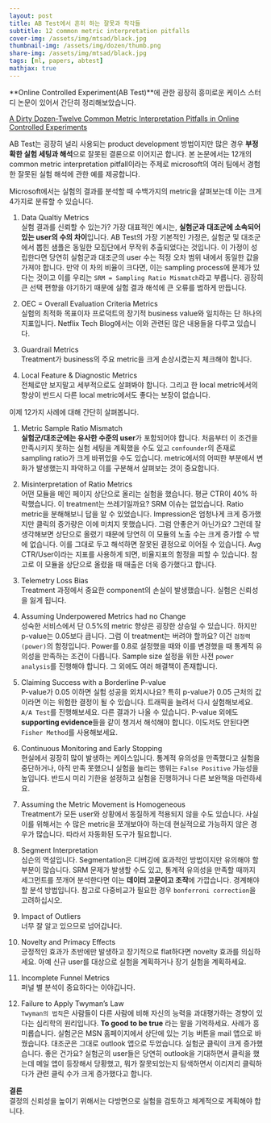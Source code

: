 ```yaml
---
layout: post
title: AB Test에서 흔히 하는 잘못과 착각들
subtitle: 12 common metric interpretation pitfalls
cover-img: /assets/img/mtsad/black.jpg
thumbnail-img: /assets/img/dozen/thumb.png
share-img: /assets/img/mtsad/black.jpg
tags: [ml, papers, abtest]
mathjax: true
---
```


**Online Controlled Experiment(AB Test)**에 관한 굉장히 흥미로운 케이스 스터디 논문이 있어서 간단히 정리해보았습니다.  

[A Dirty Dozen-Twelve Common Metric Interpretation Pitfalls in Online Controlled Experiments](https://dl.acm.org/doi/10.1145/3097983.3098024)  

AB Test는 굉장히 널리 사용되는 product development 방법이지만 많은 경우 **부정확한 실험 세팅과 해석**으로 잘못된 결론으로 이어지곤 합니다. 본 논문에서는 12개의 common metric interpretation pitfall이라는 주제로 microsoft의 여러 팀에서 경험한 잘못된 실험 해석에 관한 예를 제공합니다.  

Microsoft에서는 실험의 결과를 분석할 때 수백가지의 metric을 살펴보는데 이는 크게 4가지로 분류할 수 있습니다.  

1. Data Qualtiy Metrics  
실험 결과를 신뢰할 수 있는가? 가장 대표적인 예시는, **실험군과 대조군에 소속되어 있는 user의 수의 차이**입니다. AB Test의 가장 기본적인 가정은, 실험군 및 대조군에서 뽑힌 샘플은 동일한 모집단에서 무작위 추출되었다는 것입니다. 이 가정이 성립한다면 당연히 실험군과 대조군의 user 수는 적정 오차 범위 내에서 동일한 값을 가져야 합니다. 만약 이 차의 비율이 크다면, 이는 sampling process에 문제가 있다는 것이고 이를 우리는 `SRM = Sampling Ratio Mismatch`라고 부릅니다. 굉장히 큰 선택 편향을 야기하기 때문에 실험 결과 해석에 큰 오류를 범하게 만듭니다.  

2. OEC = Overall Evaluation Criteria Metrics  
실험의 최적화 목표이자 프로덕트의 장기적 business value와 일치하는 단 하나의 지표입니다. Netflix Tech Blog에서는 이와 관련된 많은 내용들을 다루고 있습니다.  

3. Guardrail Metrics  
Treatment가 business의 주요 metric을 크게 손상시켰는지 체크해야 합니다.  

4. Local Feature & Diagnostic Metrics  
전체로만 보지말고 세부적으로도 살펴봐야 합니다. 그리고 한 local metric에서의 향상이 반드시 다른 local metric에서도 좋다는 보장이 없습니다.  

이제 12가지 사례에 대해 간단히 살펴봅니다.  

1. Metric Sample Ratio Mismatch  
**실험군/대조군에는 유사한 수준의 user**가 포함되어야 합니다. 처음부터 이 조건을 만족시키지 못하는 실험 세팅을 계획했을 수도 있고 `confounder`의 존재로 sampling ratio가 크게 바뀌었을 수도 있습니다. metric에서의 어떠한 부분에서 변화가 발생했는지 파악하고 이를 구분해서 살펴보는 것이 중요합니다.  

2. Misinterpretation of Ratio Metrics  
어떤 모듈을 메인 페이지 상단으로 올리는 실험을 했습니다. 평균 CTR이 40% 하락했습니다. 이 treatment는 쓰레기일까요? SRM 이슈는 없었습니다. Ratio metric을 분해해보니 답을 알 수 있었습니다. Impression은 엄청나게 크게 증가했지만 클릭의 증가량은 이에 미치지 못했습니다. 그럼 안좋은거 아닌가요? 그런데 잘 생각해보면 상단으로 올렸기 때문에 당연히 이 모듈의 노출 수는 크게 증가할 수 밖에 없습니다. 이를 그대로 두고 해석하면 잘못된 결정으로 이어질 수 있습니다. Avg CTR/User이라는 지표를 사용하게 되면, 비율지표의 함정을 피할 수 있습니다. 참고로 이 모듈을 상단으로 올렸을 때 매출은 더욱 증가했다고 합니다.  

3. Telemetry Loss Bias  
Treatment 과정에서 중요한 component의 손실이 발생했습니다. 실험은 신뢰성을 잃게 됩니다.  

4. Assuming Underpowered Metrics had no Change  
성숙한 서비스에서 단 0.5%의 metric 향상은 굉장한 상승일 수 있습니다. 하지만 p-value는 0.05보다 큽니다. 그럼 이 treatment는 버려야 할까요? 이건 `검정력(power)`의 함정입니다. Power를 0.8로 설정했을 때와 이를 변경했을 때 통계적 유의성을 만족하는 조건이 다릅니다. Sample size 설정을 위한 사전 `power analysis`를 진행해야 합니다. 그 외에도 여러 해결책이 존재합니다.  

5. Claiming Success with a Borderline P-value  
P-value가 0.05 이하면 실험 성공을 외치시나요? 특히 p-value가 0.05 근처의 값이라면 이는 위험한 결정이 될 수 있습니다. 트래픽을 늘려서 다시 실험해보세요. `A/A Test`를 진행해보세요. 다른 결과가 나올 수 있습니다. P-value 외에도 **supporting evidence**들을 같이 챙겨서 해석해야 합니다. 이도저도 안된다면 `Fisher Method`를 사용해보세요.  

6. Continuous Monitoring and Early Stopping  
현실에서 굉장히 많이 발생하는 케이스입니다. 통계적 유의성을 만족했다고 실험을 중단하거나, 아직 만족 못했으니 실험을 늘리는 행위는 `False Positive` 가능성을 높입니다. 반드시 미리 기한을 설정하고 실험을 진행하거나 다른 보완책을 마련하세요.  

7. Assuming the Metric Movement is Homogeneous  
Treatment가 모든 user와 상황에서 동질하게 적용되지 않을 수도 있습니다. 사실 이를 위해서는 수 많은 metric을 쪼개보아야 하는데 현실적으로 가능하지 않은 경우가 많습니다. 따라서 자동화된 도구가 필요합니다.  

8. Segment Interpretation  
심슨의 역설입니다. Segmentation은 디버깅에 효과적인 방법이지만 유의해야 할 부분이 많습니다. SRM 문제가 발생할 수도 있고, 통계적 유의성을 만족할 때까지 세그먼트를 쪼개어 분석한다면 이는 **데이터 고문이고 조작**에 가깝습니다. 경계해야 할 분석 방법입니다. 참고로 다중비교가 필요한 경우 `bonferroni correction`을 고려하십시오.  

9. Impact of Outliers  
너무 잘 알고 있으므로 넘어갑니다.  

10. Novelty and Primacy Effects  
긍정적인 효과가 초반에만 발생하고 장기적으로 flat하다면 novelty 효과를 의심하세요. 아예 신규 user를 대상으로 실험을 계획하거나 장기 실험을 계획하세요.  

11. Incomplete Funnel Metrics  
퍼널 별 분석이 중요하다는 이야깁니다.  

12. Failure to Apply Twyman’s Law  
`Twyman의 법칙`은 사람들이 다른 사람에 비해 자신의 능력을 과대평가하는 경향이 있다는 심리학의 원리입니다. **To good to be true** 라는 말을 기억하세요. 사례가 흥미롭습니다. 실험군은 MSN 홈페이지에서 상단에 있는 기능 버튼을 mail 앱으로 바꿨습니다. 대조군은 그대로 outlook 앱으로 두었습니다. 실험군 클릭이 크게 증가했습니다. 좋은 건가요? 실험군의 user들은 당연히 outlook을 기대하면서 클릭을 했는데 메일 앱이 등장해서 당황했고, 뭐가 잘못되었는지 탐색하면서 이리저리 클릭하다가 관련 클릭 수가 크게 증가했다고 합니다.  

**결론**  
결정의 신뢰성을 높이기 위해서는 다방면으로 실험을 검토하고 체계적으로 계획해야 합니다.  
